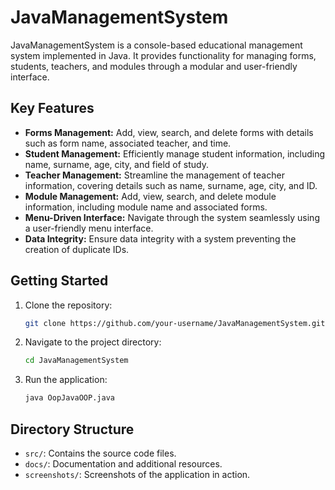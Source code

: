 # JavaManagementSystem

JavaManagementSystem is a console-based educational management system implemented in Java. It provides functionality for managing forms, students, teachers, and modules through a modular and user-friendly interface.

## Key Features

- **Forms Management:** Add, view, search, and delete forms with details such as form name, associated teacher, and time.
- **Student Management:** Efficiently manage student information, including name, surname, age, city, and field of study.
- **Teacher Management:** Streamline the management of teacher information, covering details such as name, surname, age, city, and ID.
- **Module Management:** Add, view, search, and delete module information, including module name and associated forms.
- **Menu-Driven Interface:** Navigate through the system seamlessly using a user-friendly menu interface.
- **Data Integrity:** Ensure data integrity with a system preventing the creation of duplicate IDs.

## Getting Started

1. Clone the repository:

    ```bash
    git clone https://github.com/your-username/JavaManagementSystem.git
    ```

2. Navigate to the project directory:

    ```bash
    cd JavaManagementSystem
    ```

3. Run the application:

    ```bash
    java OopJavaOOP.java
    ```

## Directory Structure

- `src/`: Contains the source code files.
- `docs/`: Documentation and additional resources.
- `screenshots/`: Screenshots of the application in action.

